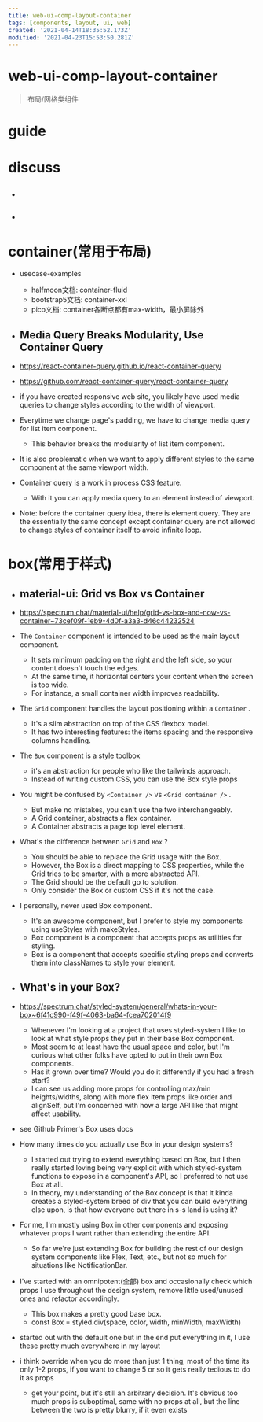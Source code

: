 ```yaml
---
title: web-ui-comp-layout-container
tags: [components, layout, ui, web]
created: '2021-04-14T18:35:52.173Z'
modified: '2021-04-23T15:53:50.281Z'
---
```


# web-ui-comp-layout-container

> 布局/网格类组件

# guide

# discuss

- ## 

- ## 

# container(常用于布局)

- usecase-examples
  - halfmoon文档: container-fluid
  - bootstrap5文档: container-xxl
  - pico文档: container各断点都有max-width，最小屏除外

- ## Media Query Breaks Modularity, Use Container Query
- https://react-container-query.github.io/react-container-query/
- https://github.com/react-container-query/react-container-query
- if you have created responsive web site, you likely have used media queries to change styles according to the width of viewport.
- Everytime we change page's padding, we have to change media query for list item component. 
  - This behavior breaks the modularity of list item component.
- It is also problematic when we want to apply different styles to the same component at the same viewport width.
- Container query is a work in process CSS feature. 
  - With it you can apply media query to an element instead of viewport. 
- Note: before the container query idea, there is element query. They are the essentially the same concept except container query are not allowed to change styles of container itself to avoid infinite loop.

# box(常用于样式)

- ## material-ui: Grid vs Box vs Container
- https://spectrum.chat/material-ui/help/grid-vs-box-and-now-vs-container~73cef09f-1eb9-4d0f-a3a3-d46c44232524
- The `Container` component is intended to be used as the main layout component. 
  - It sets minimum padding on the right and the left side, so your content doesn't touch the edges. 
  - At the same time, it horizontal centers your content when the screen is too wide. 
  - For instance, a small container width improves readability.
- The `Grid` component handles the layout positioning within a `Container` . 
  - It's a slim abstraction on top of the CSS flexbox model. 
  - It has two interesting features: the items spacing and the responsive columns handling. 
- The `Box` component is a style toolbox
  - it's an abstraction for people who like the tailwinds approach. 
  - Instead of writing custom CSS, you can use the Box style props
- You might be confused by `<Container />` vs `<Grid container />` . 
  - But make no mistakes, you can't use the two interchangeably. 
  - A Grid container, abstracts a flex container. 
  - A Container abstracts a page top level element.
- What's the difference between `Grid` and `Box` ? 
  - You should be able to replace the Grid usage with the Box. 
  - However, the Box is a direct mapping to CSS properties, while the Grid tries to be smarter, with a more abstracted API. 
  - The Grid should be the default go to solution. 
  - Only consider the Box or custom CSS if it's not the case.
- I personally, never used Box component. 
  - It's an awesome component, but I prefer to style my components using useStyles with makeStyles. 
  - Box component is a component that accepts props as utilities for styling.
  -  Box is a component that accepts specific styling props and converts them into classNames to style your element.

- ## What's in your Box?
- https://spectrum.chat/styled-system/general/whats-in-your-box~6f41c990-f49f-4063-ba64-fcea702014f9
  - Whenever I'm looking at a project that uses styled-system I like to look at what style props they put in their base Box component. 
  - Most seem to at least have the usual space and color, but I'm curious what other folks have opted to put in their own Box components. 
  - Has it grown over time? Would you do it differently if you had a fresh start?
  - I can see us adding more props for controlling max/min heights/widths, along with more flex item props like order and alignSelf, but I'm concerned with how a large API like that might affect usability.
- see Github Primer's Box uses docs
- How many times do you actually use Box in your design systems?
  - I started out trying to extend everything based on Box, but I then really started loving being very explicit with which styled-system functions to expose in a component's API, so I preferred to not use Box at all.
  - In theory, my understanding of the Box concept is that it kinda creates a styled-system breed of div that you can build everything else upon, is that how everyone out there in s-s land is using it?
- For me, I'm mostly using Box in other components and exposing whatever props I want rather than extending the entire API.
  - So far we're just extending Box for building the rest of our design system components like Flex, Text, etc., but not so much for situations like NotificationBar.
- I've started with an omnipotent(全部) box and occasionally check which props I use throughout the design system, remove little used/unused ones and refactor accordingly.
  - This box makes a pretty good base box.
  - const Box = styled.div(space, color, width, minWidth, maxWidth)
- started out with the default one but in the end put everything in it, I use these pretty much everywhere in my layout
- i think override when you do more than just 1 thing, most of the time its only 1-2 props, if you want to change 5 or so it gets really tedious to do it as props
  - get your point, but it's still an arbitrary decision. It's obvious too much props is suboptimal, same with no props at all, but the line between the two is pretty blurry, if it even exists  

